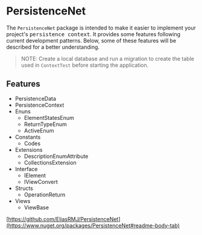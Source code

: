 # PersistenceNet
The `PersistenceNet` package is intended to make it easier to implement your project's <kbd>persistence context</kbd>. It provides some features following current development patterns. Below, some of these features will be described for a better understanding.

> NOTE: Create a local database and run a migration to create the table used in `ContextTest` before starting the application.

## Features 
+ PersistenceData
+ PersistenceContext
+ Enuns
    - ElementStatesEnum
    - ReturnTypeEnum
    - ActiveEnum
+ Constants
    - Codes
+ Extensions
    - DescriptionEnumAttribute
    - CollectionsExtension
+ Interface
    - IElement
    - IViewConvert
+ Structs
    - OperationReturn
+ Views
    - ViewBase

[https://github.com/EliasRMJ/PersistenceNet](https://www.nuget.org/packages/PersistenceNet#readme-body-tab)
